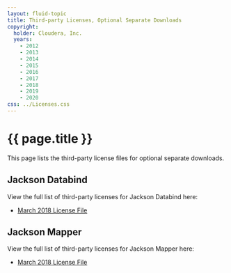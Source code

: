 ```yaml
---
layout: fluid-topic
title: Third-party Licenses, Optional Separate Downloads
copyright:
  holder: Cloudera, Inc.
  years:
    - 2012
    - 2013
    - 2014
    - 2015
    - 2016
    - 2017
    - 2018
    - 2019
    - 2020
css: ../Licenses.css
---
```

# {{ page.title }}

This page lists the third-party license files for optional separate downloads.

## Jackson Databind

View the full list of third-party licenses for Jackson Databind here:

* [March 2018 License File](/documentation/other/shared/licensefiles/Jackson_Databind_Cloudera_NOTICES_28MAR2018.txt)

## Jackson Mapper

View the full list of third-party licenses for Jackson Mapper here:

* [March 2018 License File](/documentation/other/shared/licensefiles/Jackson_Mapper%20ASL_Cloudera_NOTICES_28MAR2018.txt)
